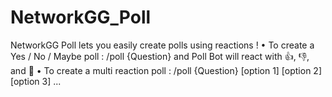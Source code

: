 # NetworkGG_Poll
NetworkGG Poll lets you easily create polls using reactions !     • To create a Yes / No / Maybe poll : /poll {Question}  and Poll Bot will react with 👍, 👎, and 🤷‍    • To create a multi reaction poll :  /poll {Question} [option 1] [option 2] [option 3] ...
